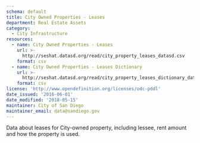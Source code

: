 ```yaml
---
schema: default
title: City Owned Properties - Leases
department: Real Estate Assets
category:
  - City Infrastructure
resources:
  - name: City Owned Properties - Leases
    url: >-
      http://seshat.datasd.org/read/city_property_leases_datasd.csv
    format: csv
  - name: City Owned Properties - Leases Dictionary
    url: >-
      http://seshat.datasd.org/read/city_property_leases_dictionary_datasd.csv
    format: csv
license: 'http://www.opendefinition.org/licenses/odc-pddl'
date_issued: '2016-06-01'
date_modified: '2018-05-15'
maintainer: City of San Diego
maintainer_email: data@sandiego.gov
---
```

Data about leases for City-owned property, including lessee,
rent amount and how the property is used.
